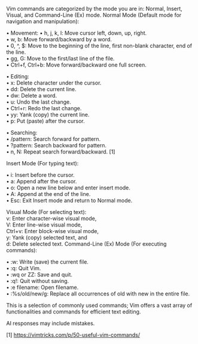 Vim commands are categorized by the mode you are in: Normal, Insert, Visual, and Command-Line (Ex) mode. 
Normal Mode (Default mode for navigation and manipulation): 

• Movement: 
	• h, j, k, l: Move cursor left, down, up, right.  
	• w, b: Move forward/backward by a word.  
	• 0, ^, $: Move to the beginning of the line, first non-blank character, end of the line.  
	• gg, G: Move to the first/last line of the file.  
	• Ctrl+f, Ctrl+b: Move forward/backward one full screen.  

• Editing:  
	• x: Delete character under the cursor.  
	• dd: Delete the current line.  
	• dw: Delete a word.  
	• u: Undo the last change.  
	• Ctrl+r: Redo the last change.  
	• yy: Yank (copy) the current line.  
	• p: Put (paste) after the cursor.  

• Searching:  
	• /pattern: Search forward for pattern.  
	• ?pattern: Search backward for pattern.  
	• n, N: Repeat search forward/backward. [1]   

Insert Mode (For typing text):  

• i: Insert before the cursor.  
• a: Append after the cursor.  
• o: Open a new line below and enter insert mode.  
• A: Append at the end of the line.  
• Esc: Exit Insert mode and return to Normal mode.  

Visual Mode (For selecting text):  
v: Enter character-wise visual mode,  
V: Enter line-wise visual mode,  
Ctrl+v: Enter block-wise visual mode,  
y: Yank (copy) selected text, and  
d: Delete selected text. 
Command-Line (Ex) Mode (For executing commands): 

• :w: Write (save) the current file.  
• :q: Quit Vim.  
• :wq or ZZ: Save and quit.  
• :q!: Quit without saving.  
• :e filename: Open filename.  
• :%s/old/new/g: Replace all occurrences of old with new in the entire file.  

This is a selection of commonly used commands; Vim offers a vast array of functionalities and commands for efficient text editing. 

AI responses may include mistakes.  

[1] https://vimtricks.com/p/50-useful-vim-commands/  

